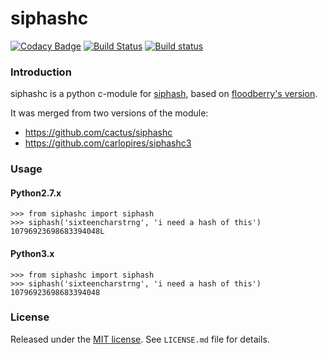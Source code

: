 siphashc
========

[![Codacy Badge](https://api.codacy.com/project/badge/Grade/33758f86fbf44e929d85f47390093771)](https://www.codacy.com/app/Weblate/siphashc?utm_source=github.com&amp;utm_medium=referral&amp;utm_content=WeblateOrg/siphashc&amp;utm_campaign=Badge_Grade)
[![Build Status](https://travis-ci.org/WeblateOrg/siphashc.svg?branch=master)](https://travis-ci.org/WeblateOrg/siphashc)
[![Build status](https://ci.appveyor.com/api/projects/status/kgeohtb6as3xd9b7/branch/master?svg=true)](https://ci.appveyor.com/project/nijel/siphashc-merge/branch/master)


### Introduction

siphashc is a python c-module for [siphash][1], based on [floodberry's
version][2].

It was merged from two versions of the module:

* https://github.com/cactus/siphashc
* https://github.com/carlopires/siphashc3


### Usage

#### Python2.7.x

~~~ python2.7.x
>>> from siphashc import siphash
>>> siphash('sixteencharstrng', 'i need a hash of this')
10796923698683394048L
~~~

#### Python3.x

~~~ python3.x
>>> from siphashc import siphash
>>> siphash('sixteencharstrng', 'i need a hash of this')
10796923698683394048
~~~

### License

Released under the [MIT license][3]. See `LICENSE.md` file for details.

[1]: https://131002.net/siphash/
[2]: https://github.com/floodyberry/siphash
[3]: http://www.opensource.org/licenses/mit-license.php
